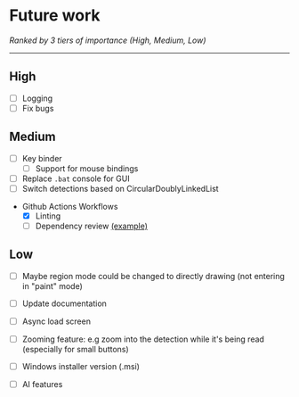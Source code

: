 # Future work
*Ranked by 3 tiers of importance (High, Medium, Low)*

---
## High
- [ ] Logging
- [ ] Fix bugs
## Medium
- [ ] Key binder
  - [ ] Support for mouse bindings
- [ ] Replace `.bat` console for GUI
- [ ] Switch detections based on CircularDoublyLinkedList
- Github Actions Workflows
    - [x] Linting
    - [ ] Dependency review [(example)](https://github.com/badges/shields/blob/master/.github/workflows/enforce-dependency-review.yml)
## Low
  - [ ] Maybe region mode could be changed to directly drawing (not entering in "paint" mode)
  - [ ] Update documentation
  - [ ] Async load screen
  - [ ] Zooming feature: e.g zoom into the detection while it's being read (especially for small buttons)
  - [ ] Windows installer version (.msi)
  - [ ] AI features


